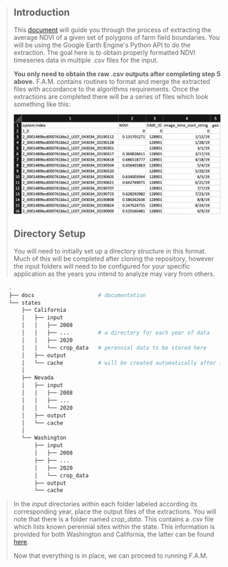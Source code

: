 #
>
>
> ## Introduction
> This [document](https://docs.google.com/document/d/1TTolXOjy3UQUG_UKBN5ror2HNB1JjmtVScBrJW-CjHo/edit#heading=h.jpm77k4o3md1) will guide you through the process of extracting the average NDVI of a given set of polygons of farm field boundaries. You will be using the Google Earth Engine's Python API to do the extraction. The goal here is to obtain properly formatted NDVI timeseries data in multiple .csv files for the input.
>
> **You only need to obtain the raw .csv outputs after completing step 5 above.** F.A.M. contains routines to format and merge the extracted files with accordance to the algorithms requirements. Once the extractions are completed there will be a series of files which look something like this:
>
> <img src="imgs/format.png" width="600"/>
>
> ## Directory Setup
> You will need to initially set up a directory structure in this format. Much of this will be completed after cloning the repository, however the input folders will need to be configured for your specific application as the years you intend to analyze may vary from others.
```bash
    .
    ├── docs                    # documentation
    └── states
        ├── California
        │   ├── input
        │   │   ├── 2008
        │   │   ├── ...         # a directory for each year of data
        │   │   ├── 2020
        │   │   └── crop_data   # perennial data to be stored here
        │   ├── output
        │   └── cache           # will be created automatically after initial run
        │
        ├── Nevada
        │   ├── input
        │   │   ├── 2008
        │   │   ├── ...
        │   │   └── 2020
        │   ├── output
        │   └── cache
        │
        └── Washington
            ├── input
            │   ├── 2008
            ├── ├── ...
            │   ├── 2020
            │   └── crop_data
            ├── output
            └── cache
```
> In the <i>input</i> directories within each folder labeled according its corresponding year, place the output files of the extractions. You will note that there is a folder named <i>crop_data</i>. This contains a .csv file which lists known perennial sites within the state. This information is provided for both Washington and California, the latter can be found [here](../states/California/sample_crop_data/).
>
> Now that everything is in place, we can proceed to running F.A.M.